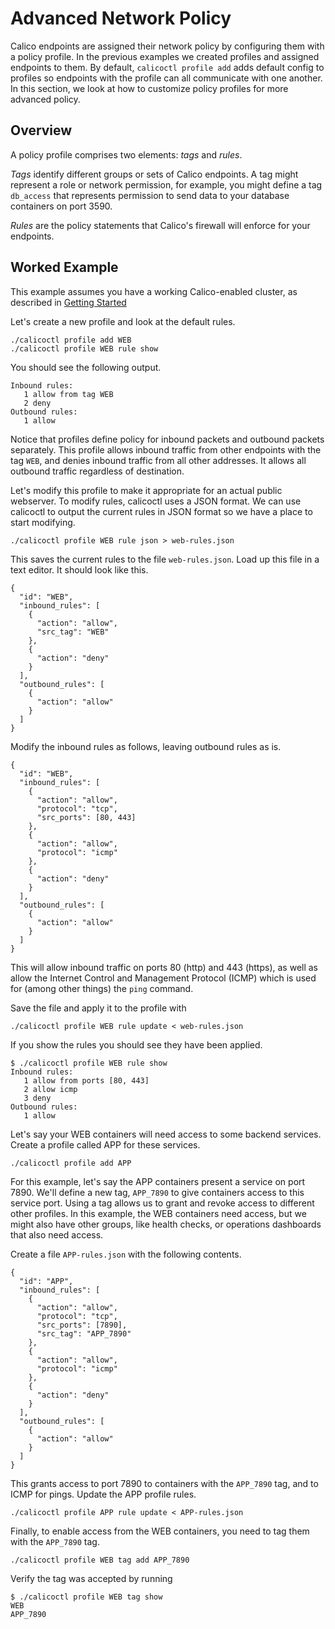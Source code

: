  # Advanced Network Policy

Calico endpoints are assigned their network policy by configuring them with a policy profile.  In the previous examples we created profiles and assigned endpoints to them.  By default, `calicoctl profile add` adds default config to profiles so endpoints with the profile can all communicate with one another.  In this section, we look at how to customize policy profiles for more advanced policy.

## Overview

A policy profile comprises two elements: *tags* and *rules*.  

*Tags* identify different groups or sets of Calico endpoints.  A tag might represent a role or network permission, for example, you might define a tag `db_access` that represents permission to send data to your database containers on port 3590.

*Rules* are the policy statements that Calico's firewall will enforce for your endpoints.

## Worked Example

This example assumes you have a working Calico-enabled cluster, as described in [Getting Started](./GettingStarted.md)

Let's create a new profile and look at the default rules.

    ./calicoctl profile add WEB
    ./calicoctl profile WEB rule show

You should see the following output.

    Inbound rules:
       1 allow from tag WEB 
       2 deny
    Outbound rules:
       1 allow

Notice that profiles define policy for inbound packets and outbound packets separately.  This profile allows inbound traffic from other endpoints with the tag `WEB`, and denies inbound traffic from all other addresses.  It allows all outbound traffic regardless of destination.

Let's modify this profile to make it appropriate for an actual public webserver.  To modify rules, calicoctl uses a JSON format.  We can use calicoctl to output the current rules in JSON format so we have a place to start modifying.

    ./calicoctl profile WEB rule json > web-rules.json

This saves the current rules to the file `web-rules.json`.  Load up this file in a text editor.  It should look like this.

    {
      "id": "WEB", 
      "inbound_rules": [
        {
          "action": "allow", 
          "src_tag": "WEB"
        }, 
        {
          "action": "deny"
        }
      ], 
      "outbound_rules": [
        {
          "action": "allow"
        }
      ]
    }

Modify the inbound rules as follows, leaving outbound rules as is.

    {
      "id": "WEB", 
      "inbound_rules": [
        {
          "action": "allow", 
          "protocol": "tcp",
          "src_ports": [80, 443]
        }, 
        {
          "action": "allow", 
          "protocol": "icmp"
        }, 
        {
          "action": "deny"
        }
      ], 
      "outbound_rules": [
        {
          "action": "allow"
        }
      ]
    }

This will allow inbound traffic on ports 80 (http) and 443 (https), as well as allow the Internet Control and Management Protocol (ICMP) which is used for (among other things) the `ping` command.

Save the file and apply it to the profile with

    ./calicoctl profile WEB rule update < web-rules.json

If you show the rules you should see they have been applied.

    $ ./calicoctl profile WEB rule show
    Inbound rules:
       1 allow from ports [80, 443]
       2 allow icmp
       3 deny
    Outbound rules:
       1 allow

Let's say your WEB containers will need access to some backend services.  Create a profile called APP for these services.

    ./calicoctl profile add APP

For this example, let's say the APP containers present a service on port 7890.  We'll define a new tag, `APP_7890` to give containers access to this service port.  Using a tag allows us to grant and revoke access to different other profiles.  In this example, the WEB containers need access, but we might also have other groups, like health checks, or operations dashboards that also need access.

Create a file `APP-rules.json` with the following contents.

    {
      "id": "APP", 
      "inbound_rules": [
        {
          "action": "allow",
          "protocol": "tcp", 
          "src_ports": [7890],
          "src_tag": "APP_7890"
        }, 
        {
          "action": "allow", 
          "protocol": "icmp"
        }, 
        {
          "action": "deny"
        }
      ], 
      "outbound_rules": [
        {
          "action": "allow"
        }
      ]
    }

This grants access to port 7890 to containers with the `APP_7890` tag, and to ICMP for pings.  Update the APP profile rules.

    ./calicoctl profile APP rule update < APP-rules.json

Finally, to enable access from the WEB containers, you need to tag them with the `APP_7890` tag.

    ./calicoctl profile WEB tag add APP_7890

Verify the tag was accepted by running

    $ ./calicoctl profile WEB tag show
    WEB
    APP_7890

